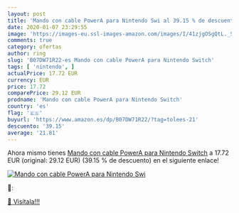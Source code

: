 ```yaml
---
layout: post
title: 'Mando con cable PowerA para Nintendo Swi al 39.15 % de descuento'
date: 2020-01-07 23:29:55
image: 'https://images-eu.ssl-images-amazon.com/images/I/41zjgOSgQtL._SL200_.jpg'
comments: true
category: ofertas
author: ring
slug: 'B07DW71R22-es Mando con cable PowerA para Nintendo Switch'
tags: [ 'nintendo', ]
actualPrice: 17.72 EUR
currency: EUR
price: 17.72
comparePrice: 29.12 EUR
prodname: 'Mando con cable PowerA para Nintendo Switch'
country: 'es'
flag: '🇪🇸'
buyurl: 'https://www.amazon.es/dp/B07DW71R22/?tag=tolees-21'
descuento: '39.15'
average: '21.81'
---
```


Ahora mismo tienes [Mando con cable PowerA para Nintendo Switch](https://www.amazon.es/dp/B07DW71R22/?tag=tolees-21) a 17.72 EUR (original: 29.12 EUR) (39.15 %  de descuento) en el siguiente enlace!

[![Mando con cable PowerA para Nintendo Swi](https://images-eu.ssl-images-amazon.com/images/I/41zjgOSgQtL._SL200_.jpg)](https://www.amazon.es/dp/B07DW71R22/?tag=tolees-21)

🔎:


[🛒 Visítala!!!](https://www.amazon.es/dp/B07DW71R22/?tag=tolees-21)
